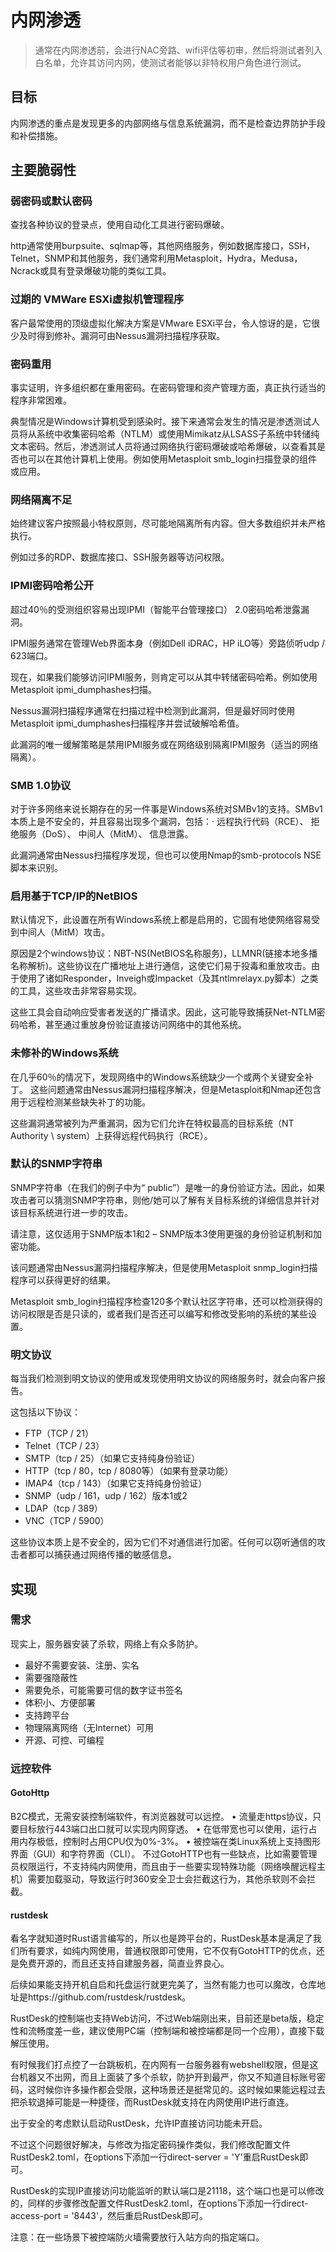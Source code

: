 # 内网渗透

> 通常在内网渗透前，会进行NAC旁路、wifi评估等初审，然后将测试者列入白名单，允许其访问内网，使测试者能够以非特权用户角色进行测试。

## 目标
内网渗透的重点是发现更多的内部网络与信息系统漏洞，而不是检查边界防护手段和补偿措施。

## 主要脆弱性

### 弱密码或默认密码
查找各种协议的登录点，使用自动化工具进行密码爆破。

http通常使用burpsuite、sqlmap等，其他网络服务，例如数据库接口，SSH，Telnet，SNMP和其他服务，我们通常利用Metasploit，Hydra，Medusa，Ncrack或具有登录爆破功能的类似工具。

### 过期的 VMWare ESXi虚拟机管理程序

客户最常使用的顶级虚拟化解决方案是VMware ESXi平台，令人惊讶的是，它很少及时得到修补。漏洞可由Nessus漏洞扫描程序获取。

### 密码重用

事实证明，许多组织都在重用密码。在密码管理和资产管理方面，真正执行适当的程序非常困难。

典型情况是Windows计算机受到感染时。接下来通常会发生的情况是渗透测试人员将从系统中收集密码哈希（NTLM）或使用Mimikatz从LSASS子系统中转储纯文本密码。然后，渗透测试人员将通过网络执行密码爆破或哈希爆破，以查看其是否也可以在其他计算机上使用。例如使用Metasploit smb_login扫描登录的组件或应用。

### 网络隔离不足

始终建议客户按照最小特权原则，尽可能地隔离所有内容。但大多数组织并未严格执行。

例如过多的RDP、数据库接口、SSH服务器等访问权限。

### IPMI密码哈希公开

超过40％的受测组织容易出现IPMI（智能平台管理接口） 2.0密码哈希泄露漏洞。

IPMI服务通常在管理Web界面本身（例如Dell iDRAC，HP iLO等）旁路侦听udp / 623端口。

现在，如果我们能够访问IPMI服务，则肯定可以从其中转储密码哈希。例如使用Metasploit ipmi_dumphashes扫描。

Nessus漏洞扫描程序通常在扫描过程中检测到此漏洞，但是最好同时使用Metasploit ipmi_dumphashes扫描程序并尝试破解哈希值。

此漏洞的唯一缓解策略是禁用IPMI服务或在网络级别隔离IPMI服务（适当的网络隔离）。

### SMB 1.0协议

对于许多网络来说长期存在的另一件事是Windows系统对SMBv1的支持。SMBv1本质上是不安全的，并且容易出现多个漏洞，包括：· 远程执行代码（RCE）、 拒绝服务（DoS）、 中间人（MitM）、 信息泄露。

此漏洞通常由Nessus扫描程序发现，但也可以使用Nmap的smb-protocols NSE脚本来识别。

### 启用基于TCP/IP的NetBIOS
默认情况下，此设置在所有Windows系统上都是启用的，它固有地使网络容易受到中间人（MitM）攻击。

原因是2个windows协议：NBT-NS(NetBIOS名称服务)，LLMNR(链接本地多播名称解析)。这些协议在广播地址上进行通信，这使它们易于投毒和重放攻击。由于使用了诸如Responder，Inveigh或Impacket（及其ntlmrelayx.py脚本）之类的工具，这些攻击非常容易实现。

这些工具会自动响应受害者发送的广播请求。因此，这可能导致捕获Net-NTLM密码哈希，甚至通过重放身份验证直接访问网络中的其他系统。

### 未修补的Windows系统

在几乎60％的情况下，发现网络中的Windows系统缺少一个或两个关键安全补丁。
这些问题通常由Nessus漏洞扫描程序解决，但是Metasploit和Nmap还包含用于远程检测某些缺失补丁的功能。

这些漏洞通常被列为严重漏洞，因为它们允许在特权最高的目标系统（NT Authority \ system）上获得远程代码执行（RCE）。
### 默认的SNMP字符串

SNMP字符串（在我们的例子中为“ public”）是唯一的身份验证方法。因此，如果攻击者可以猜测SNMP字符串，则他/她可以了解有关目标系统的详细信息并针对该目标系统进行进一步的攻击。

请注意，这仅适用于SNMP版本1和2 – SNMP版本3使用更强的身份验证机制和加密功能。

该问题通常由Nessus漏洞扫描程序解决，但是使用Metasploit snmp_login扫描程序可以获得更好的结果。

Metasploit smb_login扫描程序检查120多个默认社区字符串，还可以检测获得的访问权限是否是只读的，或者我们是否还可以编写和修改受影响的系统的某些设置。

### 明文协议

每当我们检测到明文协议的使用或发现使用明文协议的网络服务时，就会向客户报告。

这包括以下协议：
- FTP（TCP / 21）
- Telnet（TCP / 23）
- SMTP（tcp / 25）（如果它支持纯身份验证）
- HTTP（tcp / 80，tcp / 8080等）（如果有登录功能）
- IMAP4（tcp / 143）（如果它支持纯身份验证）
- SNMP（udp / 161，udp / 162）版本1或2
- LDAP（tcp / 389）
- VNC（TCP / 5900）

这些协议本质上是不安全的，因为它们不对通信进行加密。任何可以窃听通信的攻击者都可以捕获通过网络传播的敏感信息。

## 实现
### 需求
现实上，服务器安装了杀软，网络上有众多防护。

- 最好不需要安装、注册、实名
- 需要强隐蔽性
- 需要免杀，可能需要可信的数字证书签名
- 体积小、方便部署
- 支持跨平台
- 物理隔离网络（无Internet）可用
- 开源、可控、可编程

### 远控软件
####  GotoHttp
 B2C模式，无需安装控制端软件，有浏览器就可以远控。
• 流量走https协议，只要目标放行443端口出口就可以实现内网穿透。
• 在低带宽也可以使用，运行占用内存极低，控制时占用CPU仅为0%-3%。
• 被控端在类Linux系统上支持图形界面（GUI）和字符界面（CLI）。
不过GotoHTTP也有一些缺点，比如需要管理员权限运行，不支持纯内网使用，而且由于一些要实现特殊功能（网络唤醒远程主机）需要加载驱动，导致运行时360安全卫士会拦截这行为，其他杀软则不会拦截。

#### rustdesk
看名字就知道时Rust语言编写的，所以也是跨平台的，RustDesk基本是满足了我们所有要求，如纯内网使用，普通权限即可使用，它不仅有GotoHTTP的优点，还是免费开源的，而且还支持自建服务器，简直业界良心。

后续如果能支持开机自启和托盘运行就更完美了，当然有能力也可以魔改，仓库地址是https://github.com/rustdesk/rustdesk。

RustDesk的控制端也支持Web访问，不过Web端刚出来，目前还是beta版，稳定性和流畅度差一些，建议使用PC端（控制端和被控端都是同一个应用），直接下载解压使用。

有时候我们打点控了一台跳板机，在内网有一台服务器有webshell权限，但是这台机器又不出网，而且上面装了多个杀软，防护开到最严，你又不知道目标账号密码，这时候你许多操作都会受限，这种场景还是挺常见的。这时候如果能远程过去把杀软退掉可能是一种捷径，而RustDesk就支持在内网使用IP进行直连。

出于安全的考虑默认启动RustDesk，允许IP直接访问功能未开启。

不过这个问题很好解决，与修改为指定密码操作类似，我们修改配置文件RustDesk2.toml，在options下添加一行direct-server = 'Y'重启RustDesk即可。

RustDesk的实现IP直接访问功能监听的默认端口是21118，这个端口也是可以修改的，同样的步骤修改配置文件RustDesk2.toml，在options下添加一行direct-access-port = '8443'，然后重启RustDesk即可。

注意：在一些场景下被控端防火墙需要放行入站方向的指定端口。